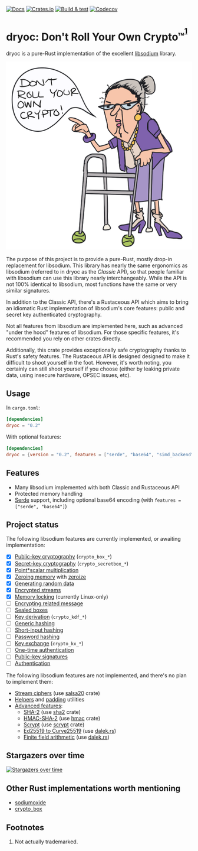 [![Docs](https://docs.rs/dryoc/badge.svg)](https://docs.rs/dryoc) [![Crates.io](https://img.shields.io/crates/v/dryoc)](https://crates.io/crates/dryoc) [![Build & test](https://github.com/brndnmtthws/dryoc/actions/workflows/build-and-test.yml/badge.svg)](https://github.com/brndnmtthws/dryoc/actions/workflows/build-and-test.yml) [![Codecov](https://img.shields.io/codecov/c/github/brndnmtthws/dryoc)](https://app.codecov.io/gh/brndnmtthws/dryoc/)

# dryoc: Don't Roll Your Own Crypto™<sup><sup>[1](#footnotes)</sup></sup>

dryoc is a pure-Rust implementation of the excellent
[libsodium](https://github.com/jedisct1/libsodium) library.

![Granny says no](dryoc.png)

The purpose of this project is to provide a pure-Rust, mostly drop-in
replacement for libsodium. This library has nearly the same ergonomics as
libsodium (referred to in dryoc as the _Classic_ API), so that people
familiar with libsodium can use this library nearly interchangeably. While
the API is not 100% identical to libsodium, most functions have the same or
very similar signatures.

In addition to the Classic API, there's a Rustaceous API which aims to bring
an idiomatic Rust implementation of libsodium's core features: public and
secret key authenticated cryptography.

Not all features from libsodium are implemented here, such as advanced "under
the hood" features of libsodium. For those specific features, it's
recommended you rely on other crates directly.

Additionally, this crate provides exceptionally safe cryptography thanks to
Rust's safety features. The Rustaceous API is designed designed to make it
difficult to shoot yourself in the foot. However, it's worth noting, you
certainly can still shoot yourself if you choose (either by leaking private
data, using insecure hardware, OPSEC issues, etc).

## Usage

In `cargo.toml`:

```toml
[dependencies]
dryoc = "0.2"
```

With optional features:

```toml
[dependencies]
dryoc = {version = "0.2", features = ["serde", "base64", "simd_backend"]
```

## Features

* Many libsodium implemented with both Classic and Rustaceous API
* Protected memory handling
* [Serde](https://serde.rs/) support, including optional base64 encoding (with `features = ["serde", "base64"]`)

## Project status

The following libsodium features are currently implemented, or awaiting
implementation:

* [x] [Public-key cryptography](https://doc.libsodium.org/public-key_cryptography) (`crypto_box_*`)
* [x] [Secret-key cryptography](https://doc.libsodium.org/secret-key_cryptography) (`crypto_secretbox_*`)
* [x] [Point*scalar multiplication](https://doc.libsodium.org/advanced/scalar_multiplication)
* [x] [Zeroing memory](https://doc.libsodium.org/memory_management) with [zeroize](https://crates.io/crates/zeroize)
* [x] [Generating random data](https://doc.libsodium.org/generating_random_data)
* [x] [Encrypted streams](https://doc.libsodium.org/secret-key_cryptography/secretstream)
* [x] [Memory locking](https://doc.libsodium.org/memory_management) (currently Linux-only)
* [ ] [Encrypting related message](https://doc.libsodium.org/secret-key_cryptography/encrypted-messages)
* [ ] [Sealed boxes](https://doc.libsodium.org/public-key_cryptography/sealed_boxes)
* [ ] [Key derivation](https://doc.libsodium.org/key_derivation) (`crypto_kdf_*`)
* [ ] [Generic hashing](https://doc.libsodium.org/hashing/generic_hashing)
* [ ] [Short-input hashing](https://doc.libsodium.org/hashing/short-input_hashing)
* [ ] [Password hashing](https://doc.libsodium.org/password_hashing/default_phf)
* [ ] [Key exchange](https://doc.libsodium.org/key_exchange) (`crypto_kx_*`)
* [ ] [One-time authentication](https://doc.libsodium.org/advanced/poly1305)
* [ ] [Public-key signatures](https://doc.libsodium.org/public-key_cryptography/public-key_signatures)
* [ ] [Authentication](https://doc.libsodium.org/secret-key_cryptography/secret-key_authentication)

The following libsodium features are not implemented, and there's no
plan to implement them:

* [Stream ciphers](https://doc.libsodium.org/advanced/stream_ciphers) (use [salsa20](https://crates.io/crates/salsa20) crate)
* [Helpers](https://doc.libsodium.org/helpers) and [padding](https://doc.libsodium.org/padding) utilities
* [Advanced features](https://doc.libsodium.org/advanced):
  * [SHA-2](https://doc.libsodium.org/advanced/sha-2_hash_function) (use [sha2](https://crates.io/crates/sha2) crate)
  * [HMAC-SHA-2](https://doc.libsodium.org/advanced/hmac-sha2) (use [hmac](https://crates.io/crates/hmac) crate)
  * [Scrypt](https://doc.libsodium.org/advanced/scrypt) (use [scrypt](https://crates.io/crates/scrypt) crate)
  * [Ed25519 to Curve25519](https://doc.libsodium.org/advanced/ed25519-curve25519) (use [dalek.rs](https://dalek.rs/))
  * [Finite field arithmetic](https://doc.libsodium.org/advanced/point-arithmetic) (use [dalek.rs](https://dalek.rs/))

## Stargazers over time

[![Stargazers over time](https://starchart.cc/brndnmtthws/dryoc.svg)](https://starchart.cc/brndnmtthws/dryoc)

## Other Rust implementations worth mentioning

* [sodiumoxide](https://crates.io/crates/sodiumoxide)
* [crypto_box](https://crates.io/crates/crypto_box)

## Footnotes

1. Not actually trademarked.
